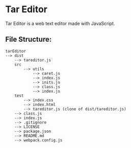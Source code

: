 # Tar Editor 

Tar Editor is a web text editor made with JavaScript.

## File Structure:
```
tarEditor
--> dist
	--> tareditor.js
	src
		--> utils
			--> caret.js
			--> index.js
			--> inits.js
			--> class.js
			--> index.js
	test
		--> index.css
		--> index.html
		--> tareditor.js (clone of dist/tareditor.js)
	--> class.js
	--> index.js
	--> .gitignore
	--> LICENSE
	--> package.json
	--> README.md
	--> webpack.config.js
```
